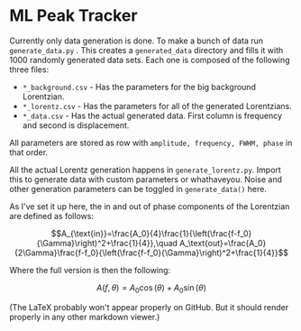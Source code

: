 # ML Peak Tracker

Currently only data generation is done. To make a bunch of data run `generate_data.py` . This creates a `generated_data` directory and fills it with 1000 randomly generated data sets. Each one is composed of the following three files:

- `*_background.csv` - Has the parameters for the big background Lorentzian.
- `*_lorentz.csv` - Has the parameters for all of the generated Lorentzians.
- `*_data.csv` - Has the actual generated data. First column is frequency and second is displacement.

All parameters are stored as row with `amplitude, frequency, FWHM, phase` in that order.

All the actual Lorentz generation happens in `generate_lorentz.py`. Import this to generate data with custom parameters or whathaveyou. Noise and other generation parameters can be toggled in `generate_data()` here.

As I've set it up here, the in and out of phase components of the Lorentzian are defined as follows:

$$A_{\text{in}}=\frac{A_0}{4}\frac{1}{\left(\frac{f-f_0}{\Gamma}\right)^2+\frac{1}{4}},\quad A_\text{out}=\frac{A_0}{2\Gamma}\frac{f-f_0}{\left(\frac{f-f_0}{\Gamma}\right)^2+\frac{1}{4}}$$ 

Where the full version is then the following:

$$A(f,\theta)=A_0\cos(\theta)+A_0\sin(\theta)$$

(The LaTeX probably won't appear properly on GitHub. But it should render properly in any other markdown viewer.)